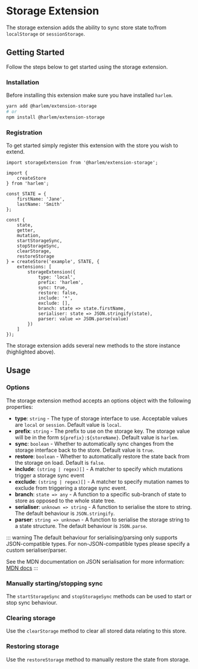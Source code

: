 # Storage Extension

The storage extension adds the ability to sync store state to/from `localStorage` or `sessionStorage`.

## Getting Started

Follow the steps below to get started using the storage extension.

### Installation

Before installing this extension make sure you have installed `harlem`.

```bash
yarn add @harlem/extension-storage
# or
npm install @harlem/extension-storage
```

### Registration

To get started simply register this extension with the store you wish to extend.

```typescript{16-19,22-32}
import storageExtension from '@harlem/extension-storage';

import {
    createStore
} from 'harlem';

const STATE = {
    firstName: 'Jane',
    lastName: 'Smith'
};

const {
    state,
    getter,
    mutation,
    startStorageSync,
    stopStorageSync,
    clearStorage,
    restoreStorage
} = createStore('example', STATE, {
    extensions: [
        storageExtension({
            type: 'local',
            prefix: 'harlem',
            sync: true,
            restore: false,
            include: '*',
            exclude: [],
            branch: state => state.firstName,
            serialiser: state => JSON.stringify(state),
            parser: value => JSON.parse(value)
        })
    ]
});
```

The storage extension adds several new methods to the store instance (highlighted above).


## Usage

### Options
The storage extension method accepts an options object with the following properties:
- **type**: `string` - The type of storage interface to use. Acceptable values are `local` or `session`. Default value is `local`.
- **prefix**: `string` - The prefix to use on the storage key. The storage value will be in the form `${prefix}:${storeName}`. Default value is `harlem`.
- **sync**: `boolean` - Whether to automatically sync changes from the storage interface back to the store. Default value is `true`.
- **restore**: `boolean` - Whether to automatically restore the state back from the storage on load. Default is `false`.
- **include**: `(string | regex)[]` - A matcher to specify which mutations trigger a storage sync event
- **exclude**: `(string | regex)[]` - A matcher to specify mutation names to exclude from triggering a storage sync event.
- **branch**: `state => any` - A function to a specific sub-branch of state to store as opposed to the whole state tree.
- **serialiser**: `unknown => string` - A function to serialise the store to string. The default behaviour is `JSON.stringify`.
- **parser**: `string => unknown` - A function to serialise the storage string to a state structure. The default behaviour is `JSON.parse`.

::: warning
The default behaviour for serialising/parsing only supports JSON-compatible types. For non-JSON-compatible types please specify a custom serialiser/parser.

See the MDN documentation on JSON serialisation for more information: [MDN docs](https://developer.mozilla.org/en-US/docs/Web/JavaScript/Reference/Global_Objects/JSON/stringify)
:::

### Manually starting/stopping sync
The `startStorageSync` and `stopStorageSync` methods can be used to start or stop sync behaviour.


### Clearing storage
Use the `clearStorage` method to clear all stored data relating to this store.

### Restoring storage
Use the `restoreStorage` method to manually restore the state from storage.